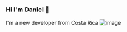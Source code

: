 ### Hi I'm Daniel 👋
I'm a new developer from Costa Rica ![image](https://github.com/agueroda2004/agueroda2004/assets/139009647/272e6ffe-28c5-438b-803b-c50498374516)


<!--
**agueroda2004/agueroda2004** is a ✨ _special_ ✨ repository because its `README.md` (this file) appears on your GitHub profile.

Here are some ideas to get you started:

- 🔭 I’m currently working on ...
- 🌱 I’m currently learning ...
- 👯 I’m looking to collaborate on ...
- 🤔 I’m looking for help with ...
- 💬 Ask me about ...
- 📫 How to reach me: ...
- 😄 Pronouns: ...
- ⚡ Fun fact: ...
-->
